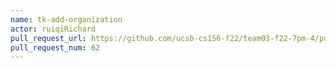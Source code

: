 ```yaml
---
name: tk-add-organization
actor: ruiqiRichard
pull_request_url: https://github.com/ucsb-cs156-f22/team03-f22-7pm-4/pull/62
pull_request_num: 62
---
```

